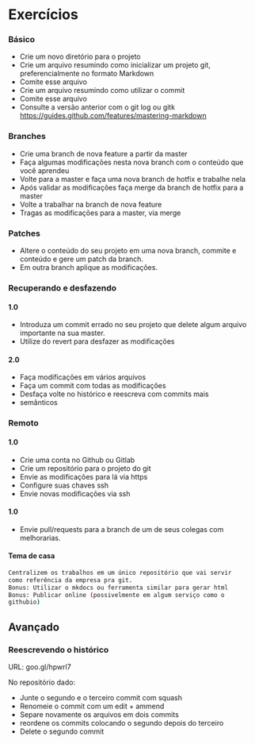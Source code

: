 Exercícios
==========


### Básico
<!--{{{-->
<!--{{{-->
- Crie um novo diretório para o projeto
- Crie um arquivo resumindo como inicializar um projeto git, preferencialmente no formato Markdown
- Comite esse arquivo
- Crie um arquivo resumindo como utilizar o commit
- Comite esse arquivo
- Consulte a versão anterior com o git log ou gitk
https://guides.github.com/features/mastering-markdown
<!--}}} -->

### Branches
<!-- {{{ -->

- Crie uma branch de nova feature a partir da master
- Faça algumas modificações nesta nova branch com o conteúdo que você aprendeu
- Volte para a master e faça uma nova branch de hotfix e trabalhe nela
- Após validar as modificações faça merge da branch de hotfix para a master
- Volte a trabalhar na branch de nova feature
- Tragas as modificações para a master, via merge

<!-- }}} -->

### Patches
<!-- {{{ -->
- Altere o conteúdo do seu projeto em uma nova branch, commite e
conteúdo e gere um patch da branch.
- Em outra branch aplique as modificações.
<!-- }}} -->

### Recuperando e desfazendo

#### 1.0
<!-- {{{ -->
- Introduza um commit errado no seu projeto que delete algum
arquivo importante na sua master.
- Utilize do revert para desfazer as modificações
<!-- }}} -->

#### 2.0
<!-- {{{ -->
- Faça modificações em vários arquivos
- Faça um commit com todas as modificações
- Desfaça volte no histórico e reescreva com commits mais
- semânticos
<!-- }}} -->


### Remoto

#### 1.0
<!-- {{{ -->
- Crie uma conta no Github ou Gitlab
- Crie um repositório para o projeto do git
- Envie as modificações para lá via https
- Configure suas chaves ssh
- Envie novas modificações via ssh

<!-- }}} -->

#### 1.0
<!-- {{{ -->
- Envie pull/requests para a branch de um de seus colegas com
melhorarias.
<!-- }}} -->

#### Tema de casa

<!-- {{{ -->

```sh
Centralizem os trabalhos em um único repositório que vai servir
como referência da empresa pra git.
Bonus: Utilizar o mkdocs ou ferramenta similar para gerar html
Bonus: Publicar online (possivelmente em algum serviço como o
githubio)

```

<!-- }}} -->

<!--}}}-->

Avançado
--------

### Reescrevendo o histórico

URL: goo.gl/hpwrl7

No repositório dado:

- Junte o segundo e o terceiro commit com squash
- Renomeie o commit com um edit + ammend
- Separe novamente os arquivos em dois commits
- reordene os commits colocando o segundo depois do terceiro
- Delete o segundo commit
